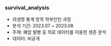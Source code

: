### survival_analysis
* 의생명 통계 방학 학부인턴 과정
* 분석 기간: 2023.07 ~ 2023.08
* 주제: 폐암 발병 등 의료 데이터를 이용한 생존 분석
* 데이터: 비공개
